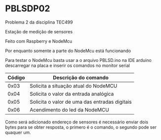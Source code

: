 # PBLSDP02
Problema 2 da disciplina TEC499

Estação de medição de sensores 

Feito com Raspberry e NodeMcu

Por enquanto somente a parte do NodeMcu está funcionando

Para testar o NodeMcu basta usar a o arquivo PBLSD.ino na IDE arduino descarregar na placa e inserir os comandos no monitor serial
 
 |Código |Descrição do comando                        |
 | ---   | ---                                         |
 |0x03   |Solicita a situação atual do NodeMCU         |
 |0x04   |Solicita o valor da entrada analógica        |
 |0x05   |Solicita o valor de uma das entradas digitais|
 |0x06   |Acendimento do led da NodeMCU                |

 
 Como será adicionado endereço de sensores é necessário enviar dois bytes para se obter resposta, o primero é o comando, o segundo
 pode ser quaquer um.
